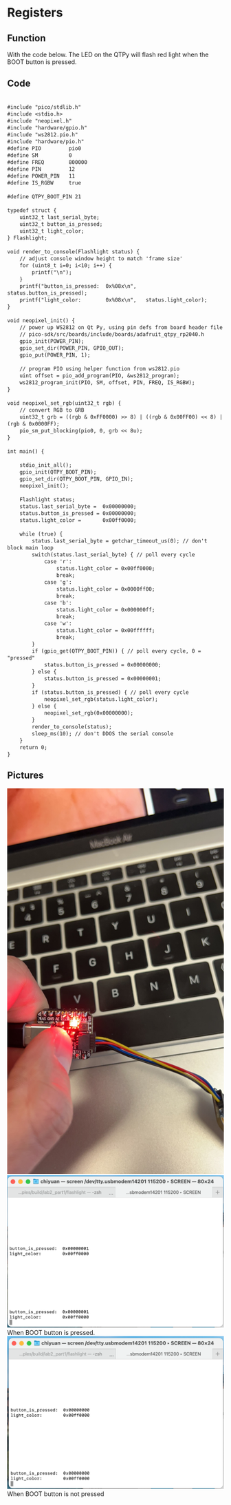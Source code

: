 # Registers
## Function
With the code below. The LED on the QTPy will flash red light when the BOOT button is pressed.
## Code
```

#include "pico/stdlib.h"
#include <stdio.h>
#include "neopixel.h"
#include "hardware/gpio.h"
#include "ws2812.pio.h"
#include "hardware/pio.h"
#define PIO         pio0
#define SM          0
#define FREQ        800000
#define PIN         12
#define POWER_PIN   11
#define IS_RGBW     true  

#define QTPY_BOOT_PIN 21

typedef struct {
    uint32_t last_serial_byte;
    uint32_t button_is_pressed;
    uint32_t light_color;
} Flashlight; 

void render_to_console(Flashlight status) {
    // adjust console window height to match 'frame size'
    for (uint8_t i=0; i<10; i++) { 
        printf("\n");
    }
    printf("button_is_pressed:  0x%08x\n",   status.button_is_pressed);
    printf("light_color:        0x%08x\n",   status.light_color);
}  

void neopixel_init() {
    // power up WS2812 on Qt Py, using pin defs from board header file
    // pico-sdk/src/boards/include/boards/adafruit_qtpy_rp2040.h
    gpio_init(POWER_PIN);
    gpio_set_dir(POWER_PIN, GPIO_OUT);
    gpio_put(POWER_PIN, 1);

    // program PIO using helper function from ws2812.pio
    uint offset = pio_add_program(PIO, &ws2812_program);
    ws2812_program_init(PIO, SM, offset, PIN, FREQ, IS_RGBW);
}
           
void neopixel_set_rgb(uint32_t rgb) {
    // convert RGB to GRB
    uint32_t grb = ((rgb & 0xFF0000) >> 8) | ((rgb & 0x00FF00) << 8) | (rgb & 0x0000FF);
    pio_sm_put_blocking(pio0, 0, grb << 8u);
}

int main() {

    stdio_init_all();
    gpio_init(QTPY_BOOT_PIN);
    gpio_set_dir(QTPY_BOOT_PIN, GPIO_IN);
    neopixel_init();

    Flashlight status;
    status.last_serial_byte =  0x00000000;
    status.button_is_pressed = 0x00000000;
    status.light_color =       0x00ff0000;

    while (true) {
        status.last_serial_byte = getchar_timeout_us(0); // don't block main loop
        switch(status.last_serial_byte) { // poll every cycle
            case 'r':
                status.light_color = 0x00ff0000;
                break;
            case 'g':
                status.light_color = 0x0000ff00;
                break;
            case 'b':
                status.light_color = 0x000000ff;
                break;
            case 'w':
                status.light_color = 0x00ffffff;
                break;
        }
        if (gpio_get(QTPY_BOOT_PIN)) { // poll every cycle, 0 = "pressed"
            status.button_is_pressed = 0x00000000;
        } else {
            status.button_is_pressed = 0x00000001;
        }
        if (status.button_is_pressed) { // poll every cycle
            neopixel_set_rgb(status.light_color);
        } else {
            neopixel_set_rgb(0x00000000);
        }
        render_to_console(status);
        sleep_ms(10); // don't DDOS the serial console
    }
    return 0;
}

```
## Pictures
![image](https://github.com/ChiYuan9/ESE5190-Lab2B/blob/main/lab/part1/Press_button.jpeg)
![image](https://github.com/ChiYuan9/ESE5190-Lab2B/blob/main/lab/part1/Screen_Press.png)
When BOOT button is pressed.
![image](https://github.com/ChiYuan9/ESE5190-Lab2B/blob/main/lab/part1/Screen_notPress.png)
When BOOT button is not pressed

